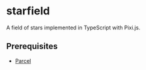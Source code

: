 # starfield

A field of stars implemented in TypeScript with Pixi.js.

## Prerequisites

- [Parcel](https://parceljs.org/getting_started.html)

